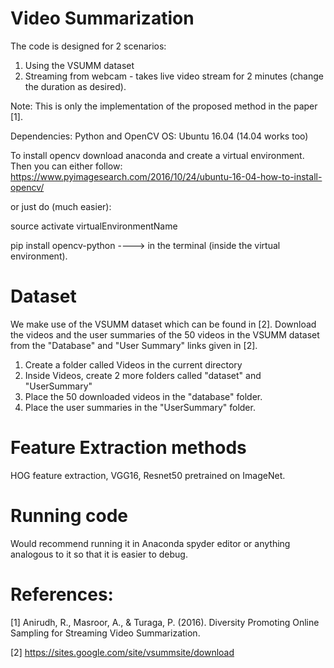 # Video Summarization

The code is designed for 2 scenarios: 
1. Using the VSUMM dataset
2. Streaming from webcam - takes live video stream for 2 minutes (change the duration as desired).  

Note: This is only the implementation of the proposed method in the paper [1]. 

Dependencies: 
Python and OpenCV
OS: Ubuntu 16.04 (14.04 works too)

To install opencv download anaconda and create a virtual environment. Then you can either follow: https://www.pyimagesearch.com/2016/10/24/ubuntu-16-04-how-to-install-opencv/

or just do (much easier):

source activate virtualEnvironmentName

pip install opencv-python  ---->  in the terminal (inside the virtual environment). 


# Dataset
We make use of the VSUMM dataset which can be found in [2]. Download the videos and the user summaries of the 50 videos in the VSUMM dataset from the "Database" and "User Summary" links given in [2].
1. Create a folder called Videos in the current directory
2. Inside Videos, create 2 more folders called "dataset" and "UserSummary"
3. Place the 50 downloaded videos in the "database" folder. 
4. Place the user summaries in the "UserSummary" folder. 

# Feature Extraction methods

HOG feature extraction, VGG16, Resnet50 pretrained on ImageNet. 

# Running code
Would recommend running it in Anaconda spyder editor or anything analogous to it so that it is easier to debug. 


# References: 
[1] Anirudh, R., Masroor, A., & Turaga, P. (2016). Diversity Promoting Online Sampling for Streaming Video Summarization.

[2] https://sites.google.com/site/vsummsite/download
